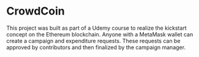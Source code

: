 # CrowdCoin
This project was built as part of a Udemy course to realize the kickstart concept on the Ethereum blockchain.
Anyone with a MetaMask wallet can create a campaign and expenditure requests. 
These requests can be approved by contributors and then finalized by the campaign manager.
